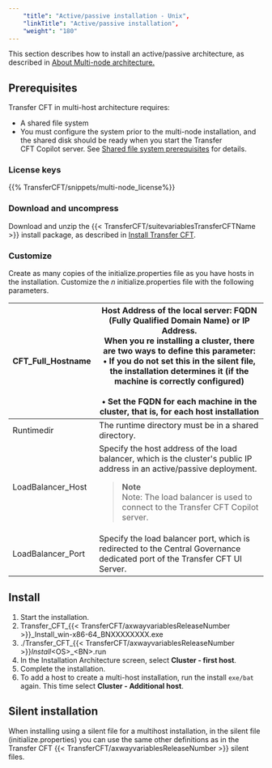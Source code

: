 ```yaml
---
    "title": "Active/passive installation - Unix",
    "linkTitle": "Active/passive installation",
    "weight": "180"
---
```

This section describes how to install an active/passive architecture, as described in [About Multi-node architecture.](../../../../about_multinode)

Prerequisites
-------------

Transfer CFT in multi-host architecture requires:

- A shared file system
- You must configure the system prior to the multi-node installation, and the shared disk should be ready when you start the Transfer CFT Copilot server. See [Shared file system prerequisites](../../../windows_install_start_here/before_you_start_win/n_active_active/shared_file_prereq_win) for details.

### License keys

{{% TransferCFT/snippets/multi-node_license%}}

### Download and uncompress

Download and unzip the {{< TransferCFT/suitevariablesTransferCFTName  >}} install package, as described in [Install Transfer CFT](../).

### Customize

Create as many copies of the initialize.properties file as you have hosts in the installation. Customize the *n* initialize.properties file with the following parameters.


| CFT_Full_Hostname  | Host Address of the local server: FQDN (Fully Qualified Domain Name) or IP Address.<br/> When you re installing a cluster, there are two ways to define this parameter:<br/> • If you do not set this in the silent file, the installation determines it (if the machine is correctly configured)<br/><br/> • Set the FQDN for each machine in the cluster, that is, for each host installation |
| --- | --- |
| Runtimedir  | The runtime directory must be in a shared directory.  |
| LoadBalancer_Host  | Specify the host address of the load balancer, which is the cluster's public IP address in an active/passive deployment.<br/> <blockquote> **Note**<br/> Note: The load balancer is used to connect to the Transfer CFT Copilot server.<br/> </blockquote>  |
| LoadBalancer_Port  | Specify the load balancer port, which is redirected to the Central Governance dedicated port of the Transfer CFT UI Server.  |


Install
-------

1. Start the installation.
1. Transfer_CFT_{{< TransferCFT/axwayvariablesReleaseNumber  >}}_Install_win-x86-64_BNXXXXXXXX.exe
1. ./Transfer_CFT_{{< TransferCFT/axwayvariablesReleaseNumber  >}}_Install_&lt;OS&gt;_&lt;BN&gt;.run
1. In the Installation Architecture screen, select **Cluster - first host**.
1. Complete the installation.
1. To add a host to create a multi-host installation, run the install `exe/bat` again. This time select **Cluster - Additional host**.

Silent installation
-------------------

When installing using a silent file for a multihost installation, in the silent file (initialize.properties) you can use the same other definitions as in the Transfer CFT {{< TransferCFT/axwayvariablesReleaseNumber  >}} silent files.
